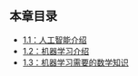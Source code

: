 ## 本章目录


- [1.1：人工智能介绍](ai_intro.md)
- [1.2：机器学习介绍](ml_intro.md)
- [1.3：机器学习需要的数学知识](ai_need_maths.md)